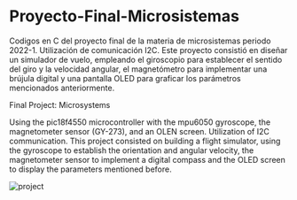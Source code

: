 # Proyecto-Final-Microsistemas
Codigos en C del proyecto final de la materia de microsistemas periodo 2022-1. 
Utilización de comunicación I2C.
Este proyecto consistió en diseñar un simulador de vuelo, empleando el giroscopio para establecer el sentido del giro y la velocidad angular, el magnetómetro para implementar una brújula digital y una pantalla OLED para graficar los parámetros mencionados anteriormente. 


Final Project: Microsystems

Using the pic18f4550 microcontroller with the mpu6050 gyroscope, the magnetometer sensor (GY-273), and an OLEN screen. Utilization of I2C communication.
This project consisted on building a flight simulator, using the gyroscope to establish the orientation and angular velocity, the magnetometer sensor to implement a digital compass and the OLED screen to display the parameters mentioned before.


![project](https://user-images.githubusercontent.com/89766019/176968777-1cc0e1cd-41ac-4822-ba80-c0f0b0ccd856.jpg)

